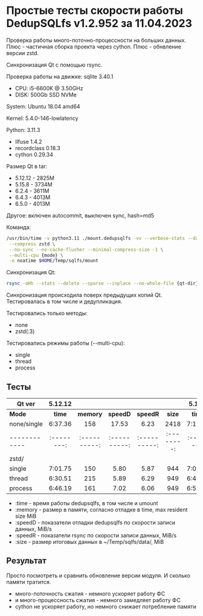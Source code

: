 # Простые тесты скорости работы DedupSQLfs v1.2.952 за 11.04.2023

Проверка работы много-поточно-процессности на больших данных.
Плюс - частичная сборка проекта через cython.
Плюс - обнвление версии zstd.

Cинхронизация Qt с помощью rsync.

Проверка работы на движке: sqlite 3.40.1

- CPU: i5-6600K @ 3.50GHz
- DISK: 500Gb SSD NVMe

System: Ubuntu 18.04 amd64

Kernel: 5.4.0-146-lowlatency

Python: 3.11.3
- llfuse 1.4.2
- recordclass 0.18.3
- cython 0.29.34

Размер Qt в tar:

* 5.12.12 - 2825M
* 5.15.8 - 3734M
* 6.2.4 - 3611M
* 6.4.3 - 4013M
* 6.5.0 - 4013M

Другое: включен autocommit, выключен sync, hash=md5

Команда:
```sh
/usr/bin/time -v python3.11 ./mount.dedupsqlfs -vv --verbose-stats --data $HOME/Temp/sqlfs/data/ \
 --compress zstd \
 --no-sync --no-cache-flusher --minimal-compress-size -1 \
 --multi-cpu {mode} \
 -o noatime $HOME/Temp/sqlfs/mount
```

Синхронизация Qt:
```sh
rsync -aHh --stats --delete --sparse --inplace --no-whole-file {qt-dir}/ $HOME/Temp/sqlfs/mount/Qt/ && sudo umount $HOME/Temp/sqlfs/mount
```

Синхронизация происходила поверх предыдущих копий Qt. Тестировалась в том числе и дедупликация.

Тестировались только методы:

* none
* zstd(:3)

Тестировались режимы работы (--multi-cpu):

* single
* thread
* process

## Тесты

| Qt ver     | 5.12.12                                                ||||| 5.15.8                                                 ||||| 6.4.3                                                  |||||
|------------|:--------:|:----------:|:----------:|:----------:|:--------:|:--------:|:----------:|:----------:|:----------:|:--------:|:--------:|:----------:|:----------:|:----------:|:--------:|
| **Mode**   | **time** | **memory** | **speedD** | **speedR** | **size** | **time** | **memory** | **speedD** | **speedR** | **size** | **time** | **memory** | **speedD** | **speedR** | **size** |
| none/single| 6:37.36  | 158        | 17.53      | 6.23       | 2418     | 7:15.44  | 218        | 23.25      | 5.04       | 4616     | 8:39.01  | 233        | 21.24      | 4.85       | 7432     |
|------------|:--------:|:----------:|:----------:|:----------:|:--------:|:--------:|:----------:|:----------:|:----------:|:--------:|:--------:|:----------:|:----------:|:----------:|:--------:|
| zstd/
   single    | 7:01.75  | 150        | 5.80       | 5.87       | 944      | 7:03.02  | 230        | 8.79       | 5.13       | 1621     | 8:42.20  | 468        | 7.71       | 4.78       | 2485     |
| thread     | 6:30.51  | 215        | 5.89       | 6.29       | 949      | 6:43.02  | 301        | 10.07      | 5.40       | 1627     | 8:36.64  | 315        | 7.14       | 4.84       | 2486     |
| process    | 6:46.19  | 161        | 7.02       | 6.06       | 949      | 6:58.46  | 206        | 11.17      | 5.19       | 1631     | 7:30.38  | 253        | 9.52       | 5.54       | 2485     |

* :time   - время работы dedupsqlfs, в том числе и umount
* :memory - размер в памяти, согласно отладке в time, max resident size MiB
* :speedD - показатели отладки dedupsqlfs по скорости записи данных, MiB/s
* :speedR - показатели rsync по скорости записи данных, MiB/s
* :size   - размер итоговых данных в ~/Temp/sqlfs/data/, MiB

## Результат

Просто посмотреть и сравнить обновление версии модуля. И сколько памяти тратится.

- много-поточность сжатия - немного ускоряет работу ФС
- и много-процессность сжатия - немного замедляет работу ФС
- cython не ускоряет работу, но немного снижает потребление памяти

